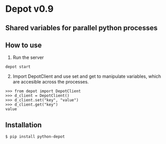 # Depot v0.9
## Shared variables for parallel python processes

## How to use
1. Run the server 
```
depot start
```
2. Import DepotClient and use set and get to manipulate variables, which are accesible across the processes.
```
>>> from depot import DepotClient
>>> d_client = DepotClient()
>>> d_client.set("key", "value")
>>> d_client.get("key")
value
```

## Installation

```
$ pip install python-depot
```
